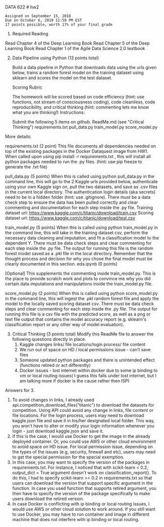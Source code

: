 DATA 622 # hw2

	Assigned on September 15, 2018
	Due on October 6, 2019 11:59 PM EST
	17 points possible, worth 17% of your final grade

1. Required Reading

  Read Chapter 4 of the Deep Learning Book
	Read Chapter 5 of the Deep Learning Book
	Read Chapter 1 of the Agile Data Science 2.0 textbook

2. Data Pipeline using Python (13 points total)

	Build a data pipeline in Python that downloads data using the urls given below, trains a random forest model on the training dataset using sklearn and scores the model on the test dataset.

	Scoring Rubric

	The homework will be scored based on code efficiency (hint: use functions, not stream of consciousness coding), code cleaniless, code reproducibility, and critical thinking (hint: commenting lets me know what you are thinking!)
Instructions:

	Submit the following 5 items on github.
	ReadMe.md (see "Critical Thinking")
	requirements.txt
	pull_data.py
	train_model.py
	score_model.py

More details:

requirements.txt (2 point)
This file documents all dependencies needed on top of the existing packages in the Docker Dataquest image from HW1. When called upon using pip install -r requirements.txt , this will install all python packages needed to run the .py files. (hint: use pip freeze to generate the .txt file)

pull_data.py (5 points)
When this is called using python pull_data.py in the command line, this will go to the 2 Kaggle urls provided below, authenticate using your own Kaggle sign on, pull the two datasets, and save as .csv files in the current local directory. The authentication login details (aka secrets) need to be in a hidden folder (hint: use .gitignore). There must be a data check step to ensure the data has been pulled correctly and clear commenting and documentation for each step inside the .py file.
	Training dataset url: https://www.kaggle.com/c/titanic/download/train.csv
	Scoring dataset url: https://www.kaggle.com/c/titanic/download/test.csv

train_model.py (5 points)
When this is called using python train_model.py in the command line, this will take in the training dataset csv, perform the necessary data cleaning and imputation, and fit a classification model to the dependent Y. There must be data check steps and clear commenting for each step inside the .py file. The output for running this file is the random forest model saved as a .pkl file in the local directory. Remember that the thought process and decision for why you chose the final model must be clearly documented in this section.
eda.ipynb (0 points)

[Optional] This supplements the commenting inside train_model.py. This is the place to provide scratch work and plots to convince me why you did certain data imputations and manipulations inside the train_model.py file.

score_model.py (2 points)
When this is called using python score_model.py in the command line, this will ingest the .pkl random forest file and apply the model to the locally saved scoring dataset csv. There must be data check steps and clear commenting for each step inside the .py file. The output for running this file is a csv file with the predicted score, as well as a png or text file output that contains the model accuracy report (e.g. sklearn's classification report or any other way of model evaluation).

3. Critical Thinking (3 points total)
Modify this ReadMe file to answer the following questions directly in place.
	1) Kaggle changes links/ file locations/login process/ file content
	2) We run out of space on HD / local permissions issue - can't save files
	3) Someone updated python packages and there is unintended effect (functions retired or act differently)
	4) Docker issues - lost internet within docker due to some ip binding to vm or local routing issues( I guess this falls under lost internet, but I am talking more if docker is the cause rather then ISP)
	
	
Answers for 3.
1) To avoid changes in links, I already used api.competition_download_files("titanic") to download the datasets for competition. Using API could avoid any change in links, file content or file locations. For the login process, users may need to download kaggle.json file and save it in his/her designated local folder. This way, you won't have to alter or modify your login information whenever you login - just download kaggle.json and save it.
2) If this is the case, I would use Docker to get the image in the already deployed container. Or, you could use AWS or other cloud environment to avoid space on HD issue. For local permission issue, depending on the types of the issues (e.g, security, firewall and etc), users may need to get the special permission for the special exemption.
3) In this case, you may want to specify the version of the packages in requirements.txt. For instance, I noticed that with scikit-learn < 0.2, output_dict = True argument doesn't work on classification_report(). To do this, I had to specify scikit-learn >= 0.2 in requirements.txt so that users can download the version that support specific argument in the function. In case you used function that supports retired argument, you then have to specify the version of the package specifically to make users download the retired version.
4) In case Docker is conflicting with ip binding or local routing issues, I would use AWS or other cloud solution to work around. If you still want to use Docker, you may have to run container and image in different machine that does not interfere with ip binding or local routing.
